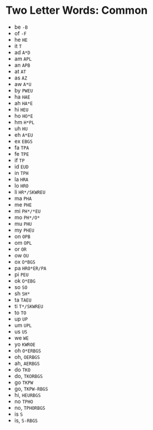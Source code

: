 # Two Letter Words: Common

* be `-B`
* of `-F`
* he `HE`
* it `T`
* ad `A*D`
* am `APL`
* an `APB`
* at `AT`
* as `AZ`
* aw `A*U`
* by `PWEU`
* ha `HAE`
* ah `HA*E`
* hi `HEU`
* ho `HO*E`
* hm `H*PL`
* uh `HU`
* eh `A*EU`
* ex `EBGS`
* fa `TPA`
* fe `TPE`
* if `TP`
* id `EUD`
* in `TPH`
* la `HRA`
* lo `HRO`
* li `HR*/SKWREU`
* ma `PHA`
* me `PHE`
* mi `PH*/*EU`
* mo `PH*/O*`
* mu `PHU`
* my `PHEU`
* on `OPB`
* om `OPL`
* or `OR`
* ow `OU`
* ox `O*BGS`
* pa `HRO*ER/PA`
* pi `PEU`
* ok `O*EBG`
* so `SO`
* sh `SH*`
* ta `TAEU`
* ti `T*/SKWREU`
* to `TO`
* up `UP`
* um `UPL`
* us `US`
* we `WE`
* yo `KWROE`
* oh `O*ERBGS`
* oh, `OERBGS`
* ah, `AERBGS`
* do `TKO`
* do, `TKORBGS`
* go `TKPW`
* go, `TKPW-RBGS`
* hi, `HEURBGS`
* no `TPHO`
* no, `TPHORBGS`
* is `S`
* is, `S-RBGS`

